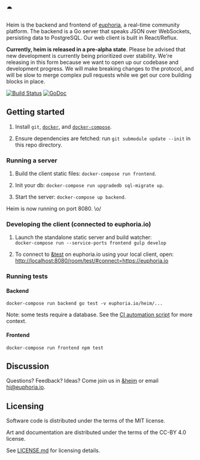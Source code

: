 # ◓

Heim is the backend and frontend of [euphoria](https://euphoria.io), a
real-time community platform. The backend is a Go server that speaks JSON over
WebSockets, persisting data to PostgreSQL. Our web client is built in
React/Reflux.

**Currently, heim is released in a pre-alpha state**. Please be advised that
new development is currently being prioritized over stability. We're releasing
in this form because we want to open up our codebase and development progress.
We will make breaking changes to the protocol, and will be slow to merge
complex pull requests while we get our core building blocks in place.

[![Build Status](https://travis-ci.org/euphoria-io/heim.svg?branch=master)](https://travis-ci.org/euphoria-io/heim)
[![GoDoc](https://godoc.org/euphoria.io/heim/backend?status.svg)](https://godoc.org/euphoria.io/heim)

## Getting started

1. Install `git`, [`docker`](https://docs.docker.com/installation/), and
   [`docker-compose`](https://docs.docker.com/compose/install/).

2. Ensure dependencies are fetched: run `git submodule update --init` in this repo directory.

### Running a server

1. Build the client static files: `docker-compose run frontend`.

2. Init your db: `docker-compose run upgradedb sql-migrate up`.

3. Start the server: `docker-compose up backend`.

Heim is now running on port 8080. \o/

### Developing the client (connected to euphoria.io)

1. Launch the standalone static server and build watcher:  
   `docker-compose run --service-ports frontend gulp develop`

2. To connect to [&test](https://euphoria.io/room/test) on euphoria.io
   using your local client, open:
   <http://localhost:8080/room/test/#connect=https://euphoria.io>

### Running tests

#### Backend

`docker-compose run backend go test -v euphoria.io/heim/...`

Note: some tests require a database. See the [CI automation script](ci/test.sh) for more context.

#### Frontend

`docker-compose run frontend npm test`

## Discussion

Questions? Feedback? Ideas? Come join us in
[&heim](https://euphoria.io/room/heim) or email hi@euphoria.io.

## Licensing

Software code is distributed under the terms of the MIT license.

Art and documentation are distributed under the terms of the CC-BY 4.0 license.

See [LICENSE.md](LICENSE.md) for licensing details.
